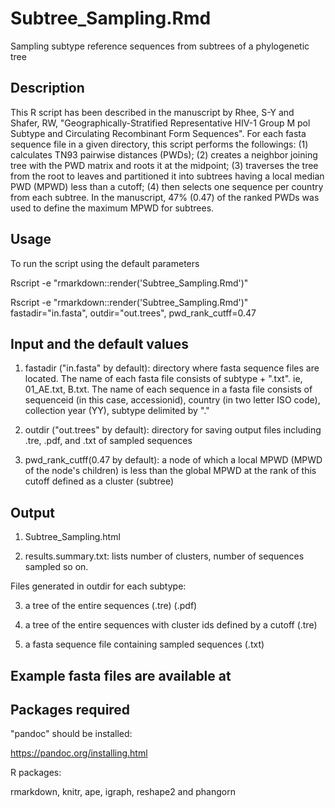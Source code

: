 # Subtree_Sampling.Rmd

Sampling subtype reference sequences from subtrees of a phylogenetic tree


## Description
This R script has been described in the manuscript by Rhee, S-Y and Shafer, RW, "Geographically-Stratified Representative HIV-1 Group M pol Subtype and Circulating Recombinant Form Sequences". For each fasta sequence file in a given directory, this script performs the followings: (1) calculates TN93 pairwise distances (PWDs);  (2) creates a neighbor joining tree with the PWD matrix and roots it at the midpoint; (3) traverses the tree from the root to leaves and partitioned it into subtrees having a local median PWD (MPWD) less than a cutoff; (4) then selects one sequence per country from each subtree. In the manuscript, 47% (0.47) of the ranked PWDs was used to define the maximum MPWD for subtrees.



## Usage

To run the script using the default parameters

Rscript -e "rmarkdown::render('Subtree_Sampling.Rmd')"  

Rscript -e "rmarkdown::render('Subtree_Sampling.Rmd')" fastadir="in.fasta", outdir="out.trees", pwd_rank_cutff=0.47



## Input and the default values

1. fastadir ("in.fasta" by default): directory where fasta sequence files are located. The name of each fasta file consists of subtype + ".txt". ie, 01_AE.txt, B.txt. The name of each sequence in a fasta file consists of sequenceid (in this case, accessionid), country (in two letter ISO code), collection year (YY), subtype delimited by "."

2. outdir ("out.trees" by default): directory for saving output files including .tre, .pdf, and .txt of sampled sequences

3. pwd_rank_cutff(0.47 by default): a node of which a local MPWD (MPWD of the node's children) is less than the global MPWD at the rank of this cutoff defined as a cluster (subtree)




## Output

1. Subtree_Sampling.html

2. results.summary.txt: lists number of clusters, number of sequences sampled so on.

Files generated in outdir for each subtype:

3. a tree of the entire sequences (.tre) (.pdf)

4. a tree of the entire sequences with cluster ids defined by a cutoff (.tre)

5. a fasta sequence file containing sampled sequences (.txt)

## Example fasta files are available at 


## Packages required

"pandoc" should be installed:

https://pandoc.org/installing.html

R packages:

rmarkdown, knitr, ape, igraph, reshape2 and phangorn

